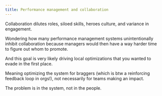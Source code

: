 ```yaml
---
title: Performance management and collaboration
---
```


Collaboration dilutes roles, siloed skills, heroes culture, and variance in engagement.  

Wondering how many performance management systems unintentionally inhibit collaboration because managers would then have a way harder time to figure out whom to promote.  

And this goal is very likely driving local optimizations that you wanted to evade in the first place.  

Meaning optimizing the system for braggers (which is btw a reinforcing feedback loop in orgs!), not necessarily for teams making an impact.  

The problem is in the system, not in the people.
